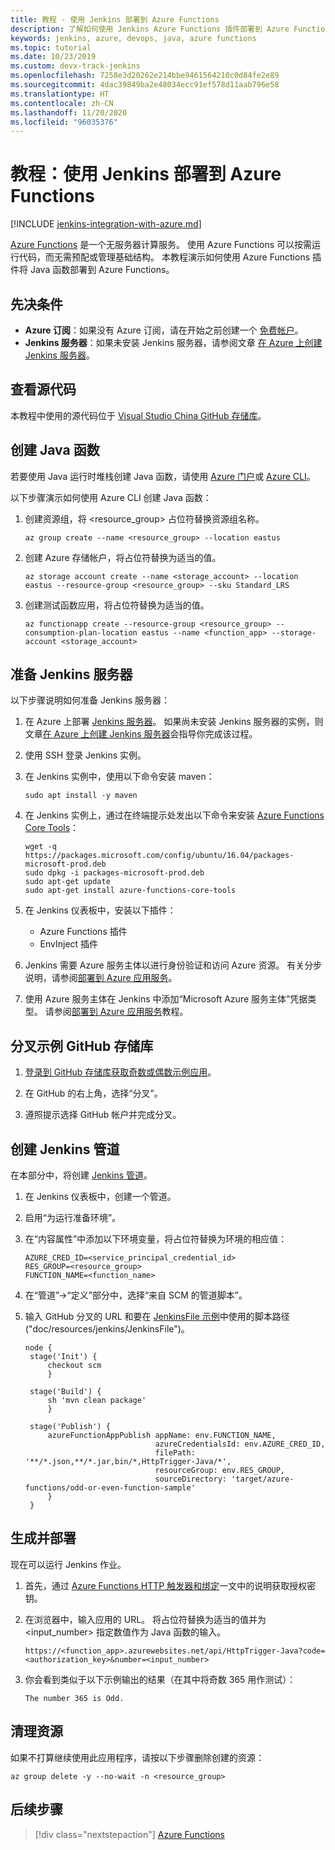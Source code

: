 ```yaml
---
title: 教程 - 使用 Jenkins 部署到 Azure Functions
description: 了解如何使用 Jenkins Azure Functions 插件部署到 Azure Functions
keywords: jenkins, azure, devops, java, azure functions
ms.topic: tutorial
ms.date: 10/23/2019
ms.custom: devx-track-jenkins
ms.openlocfilehash: 7258e3d20262e214bbe9461564210c0d84fe2e89
ms.sourcegitcommit: 4dac39849ba2e48034ecc91ef578d11aab796e58
ms.translationtype: HT
ms.contentlocale: zh-CN
ms.lasthandoff: 11/20/2020
ms.locfileid: "96035376"
---
```

# <a name="tutorial-deploy-to-azure-functions-using-jenkins"></a>教程：使用 Jenkins 部署到 Azure Functions

[!INCLUDE [jenkins-integration-with-azure.md](includes/jenkins-integration-with-azure.md)]

[Azure Functions](/azure/azure-functions/) 是一个无服务器计算服务。 使用 Azure Functions 可以按需运行代码，而无需预配或管理基础结构。 本教程演示如何使用 Azure Functions 插件将 Java 函数部署到 Azure Functions。

## <a name="prerequisites"></a>先决条件

- **Azure 订阅**：如果没有 Azure 订阅，请在开始之前创建一个 [免费帐户](https://azure.microsoft.com/free/?ref=microsoft.com&utm_source=microsoft.com&utm_medium=docs&utm_campaign=visualstudio)。
- **Jenkins 服务器**：如果未安装 Jenkins 服务器，请参阅文章 [在 Azure 上创建 Jenkins 服务器](./configure-on-linux-vm.md)。

## <a name="view-the-source-code"></a>查看源代码

本教程中使用的源代码位于 [Visual Studio China GitHub 存储库](https://github.com/VSChina/odd-or-even-function/blob/master/src/main/java/com/microsoft/azure/Function.java)。

## <a name="create-a-java-function"></a>创建 Java 函数

若要使用 Java 运行时堆栈创建 Java 函数，请使用 [Azure 门户](https://portal.azure.com)或 [Azure CLI](/cli/azure/)。

以下步骤演示如何使用 Azure CLI 创建 Java 函数：

1. 创建资源组，将 &lt;resource_group> 占位符替换资源组名称。

    ```azurecli
    az group create --name <resource_group> --location eastus
    ```

1. 创建 Azure 存储帐户，将占位符替换为适当的值。
 
    ```azurecli
    az storage account create --name <storage_account> --location eastus --resource-group <resource_group> --sku Standard_LRS    
    ```

1. 创建测试函数应用，将占位符替换为适当的值。

    ```azurecli
    az functionapp create --resource-group <resource_group> --consumption-plan-location eastus --name <function_app> --storage-account <storage_account>
    ```

## <a name="prepare-jenkins-server"></a>准备 Jenkins 服务器

以下步骤说明如何准备 Jenkins 服务器：

1. 在 Azure 上部署 [Jenkins 服务器](https://azuremarketplace.microsoft.com/marketplace/apps/bitnami.production-jenkins)。 如果尚未安装 Jenkins 服务器的实例，则文章[在 Azure 上创建 Jenkins 服务器](./configure-on-linux-vm.md)会指导你完成该过程。

1. 使用 SSH 登录 Jenkins 实例。

1. 在 Jenkins 实例中，使用以下命令安装 maven：

    ```terminal
    sudo apt install -y maven
    ```

1. 在 Jenkins 实例上，通过在终端提示处发出以下命令来安装 [Azure Functions Core Tools](/azure/azure-functions/functions-run-local)：

    ```terminal
    wget -q https://packages.microsoft.com/config/ubuntu/16.04/packages-microsoft-prod.deb
    sudo dpkg -i packages-microsoft-prod.deb
    sudo apt-get update
    sudo apt-get install azure-functions-core-tools
    ```

1. 在 Jenkins 仪表板中，安装以下插件：

    - Azure Functions 插件
    - EnvInject 插件

1. Jenkins 需要 Azure 服务主体以进行身份验证和访问 Azure 资源。 有关分步说明，请参阅[部署到 Azure 应用服务](./deploy-from-github-to-azure-app-service.md)。

1. 使用 Azure 服务主体在 Jenkins 中添加“Microsoft Azure 服务主体”凭据类型。 请参阅[部署到 Azure 应用服务](./deploy-from-github-to-azure-app-service.md#add-service-principal-to-jenkins)教程。

## <a name="fork-the-sample-github-repo"></a>分叉示例 GitHub 存储库

1. [登录到 GitHub 存储库获取奇数或偶数示例应用](https://github.com/VSChina/odd-or-even-function.git)。

1. 在 GitHub 的右上角，选择“分叉”。

1. 遵照提示选择 GitHub 帐户并完成分叉。

## <a name="create-a-jenkins-pipeline"></a>创建 Jenkins 管道

在本部分中，将创建 [Jenkins 管道](https://jenkins.io/doc/book/pipeline/)。

1. 在 Jenkins 仪表板中，创建一个管道。

1. 启用“为运行准备环境”。

1. 在“内容属性”中添加以下环境变量，将占位符替换为环境的相应值：

    ```
    AZURE_CRED_ID=<service_principal_credential_id>
    RES_GROUP=<resource_group>
    FUNCTION_NAME=<function_name>
    ```
    
1. 在“管道”->“定义”部分中，选择“来自 SCM 的管道脚本”。

1. 输入 GitHub 分叉的 URL 和要在 [JenkinsFile 示例](https://github.com/VSChina/odd-or-even-function/blob/master/doc/resources/jenkins/JenkinsFile)中使用的脚本路径 ("doc/resources/jenkins/JenkinsFile")。

   ```
   node {
    stage('Init') {
        checkout scm
        }

    stage('Build') {
        sh 'mvn clean package'
        }

    stage('Publish') {
        azureFunctionAppPublish appName: env.FUNCTION_NAME, 
                                azureCredentialsId: env.AZURE_CRED_ID, 
                                filePath: '**/*.json,**/*.jar,bin/*,HttpTrigger-Java/*', 
                                resourceGroup: env.RES_GROUP, 
                                sourceDirectory: 'target/azure-functions/odd-or-even-function-sample'
        }
    }
    ```

## <a name="build-and-deploy"></a>生成并部署

现在可以运行 Jenkins 作业。

1. 首先，通过 [Azure Functions HTTP 触发器和绑定](/azure/azure-functions/functions-bindings-http-webhook-trigger#authorization-keys)一文中的说明获取授权密钥。

1. 在浏览器中，输入应用的 URL。 将占位符替换为适当的值并为 &lt;input_number> 指定数值作为 Java 函数的输入。

    ```
    https://<function_app>.azurewebsites.net/api/HttpTrigger-Java?code=<authorization_key>&number=<input_number>
    ```
1. 你会看到类似于以下示例输出的结果（在其中将奇数 365 用作测试）：

    ```output
    The number 365 is Odd.
    ```

## <a name="clean-up-resources"></a>清理资源

如果不打算继续使用此应用程序，请按以下步骤删除创建的资源：

```azurecli
az group delete -y --no-wait -n <resource_group>
```

## <a name="next-steps"></a>后续步骤

> [!div class="nextstepaction"]
> [Azure Functions](/azure/azure-functions/)